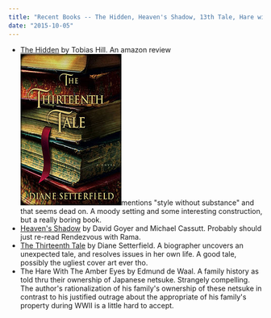 ```yaml
---
title: "Recent Books -- The Hidden, Heaven's Shadow, 13th Tale, Hare with Amber Eyes"
date: "2015-10-05"
---
```


- [The Hidden](http://www.amazon.com/Hidden-Tobias-Hill-ebook/dp/B002QHATL0) by Tobias Hill. An amazon review [![200px-Thirteenthtale](images/200px-Thirteenthtale.jpg)](http://theludwigs.com/wp-content/uploads/2015/10/200px-Thirteenthtale.jpg)mentions "style without substance" and that seems dead on. A moody setting and some interesting construction, but a really boring book.
- [Heaven's Shadow](http://www.amazon.com/Heavens-Shadow-David-S-Goyer/dp/1937007642) by David Goyer and Michael Cassutt. Probably should just re-read Rendezvous with Rama.
- [The Thirteenth Tale](http://www.amazon.com/Thirteenth-Tale-Novel-Diane-Setterfield/dp/0743298039) by Diane Setterfield. A biographer uncovers an unexpected tale, and resolves issues in her own life. A good tale, possibly the ugliest cover art ever tho.
- The Hare With The Amber Eyes by Edmund de Waal. A family history as told thru their ownership of Japanese netsuke. Strangely compelling. The author's rationalization of his family's ownership of these netsuke in contrast to his justified outrage about the appropriate of his family's property during WWII is a little hard to accept.
